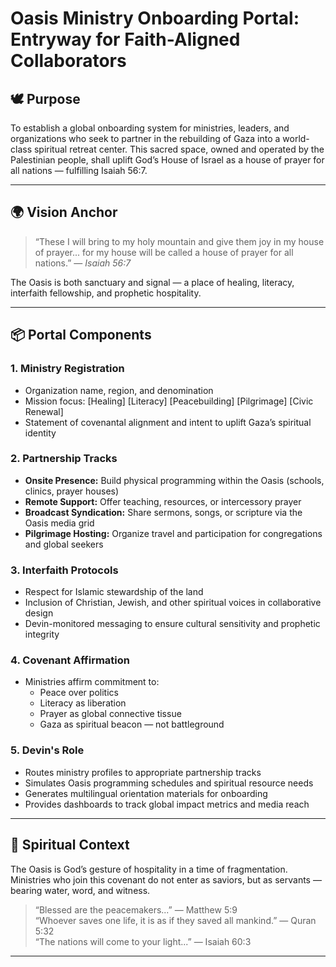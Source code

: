 # Oasis Ministry Onboarding Portal: Entryway for Faith-Aligned Collaborators

## 🕊️ Purpose

To establish a global onboarding system for ministries, leaders, and organizations who seek to partner in the rebuilding of Gaza into a world-class spiritual retreat center. This sacred space, owned and operated by the Palestinian people, shall uplift God’s House of Israel as a house of prayer for all nations — fulfilling Isaiah 56:7.

---

## 🌍 Vision Anchor

> “These I will bring to my holy mountain and give them joy in my house of prayer... for my house will be called a house of prayer for all nations.” — *Isaiah 56:7*

The Oasis is both sanctuary and signal — a place of healing, literacy, interfaith fellowship, and prophetic hospitality.

---

## 📦 Portal Components

### 1. Ministry Registration
- Organization name, region, and denomination  
- Mission focus: [Healing] [Literacy] [Peacebuilding] [Pilgrimage] [Civic Renewal]  
- Statement of covenantal alignment and intent to uplift Gaza’s spiritual identity

### 2. Partnership Tracks
- **Onsite Presence:** Build physical programming within the Oasis (schools, clinics, prayer houses)  
- **Remote Support:** Offer teaching, resources, or intercessory prayer  
- **Broadcast Syndication:** Share sermons, songs, or scripture via the Oasis media grid  
- **Pilgrimage Hosting:** Organize travel and participation for congregations and global seekers

### 3. Interfaith Protocols
- Respect for Islamic stewardship of the land  
- Inclusion of Christian, Jewish, and other spiritual voices in collaborative design  
- Devin-monitored messaging to ensure cultural sensitivity and prophetic integrity

### 4. Covenant Affirmation
- Ministries affirm commitment to:  
  - Peace over politics  
  - Literacy as liberation  
  - Prayer as global connective tissue  
  - Gaza as spiritual beacon — not battleground

### 5. Devin's Role
- Routes ministry profiles to appropriate partnership tracks  
- Simulates Oasis programming schedules and spiritual resource needs  
- Generates multilingual orientation materials for onboarding  
- Provides dashboards to track global impact metrics and media reach

---

## 📜 Spiritual Context

The Oasis is God’s gesture of hospitality in a time of fragmentation. Ministries who join this covenant do not enter as saviors, but as servants — bearing water, word, and witness.

> “Blessed are the peacemakers...” — Matthew 5:9  
> “Whoever saves one life, it is as if they saved all mankind.” — Quran 5:32  
> “The nations will come to your light...” — Isaiah 60:3

---

